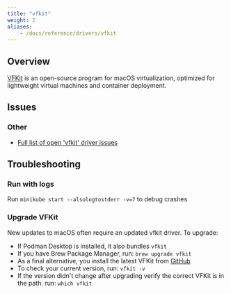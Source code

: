 ```yaml
---
title: "vfkit"
weight: 2
aliases:
    - /docs/reference/drivers/vfkit
---
```


## Overview

[VFKit](https://github.com/crc-org/vfkit) is an open-source program for macOS virtualization, optimized for lightweight virtual machines and container deployment.

## Issues

### Other

* [Full list of open 'vfkit' driver issues](https://github.com/kubernetes/minikube/labels/co%2Fvfkit)

## Troubleshooting

### Run with logs

Run `minikube start --alsologtostderr -v=7` to debug crashes

### Upgrade VFKit

New updates to macOS often require an updated vfkit driver. To upgrade:

* If Podman Desktop is installed, it also bundles `vfkit`
* If you have Brew Package Manager, run: `brew upgrade vfkit`
* As a final alternative, you install the latest VFKit from [GitHub](https://github.com/crc-org/vfkit/releases)
* To check your current version, run: `vfkit -v`
* If the version didn't change after upgrading verify the correct VFKit is in the path. run: `which vfkit`

